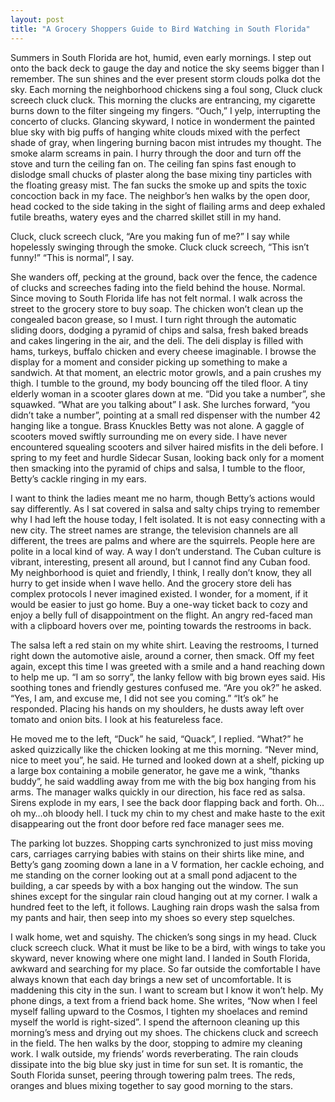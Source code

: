 ```yaml
---
layout: post
title: "A Grocery Shoppers Guide to Bird Watching in South Florida"
---
```



Summers in South Florida are hot, humid, even early mornings. I step out onto the back
deck to gauge the day and notice the sky seems bigger than I remember. The sun shines and the
ever present storm clouds polka dot the sky. Each morning the neighborhood chickens sing a
foul song, Cluck cluck screech cluck cluck. This morning the clucks are entrancing, my cigarette
burns down to the filter singeing my fingers. “Ouch,” I yelp, interrupting the concerto of clucks.
Glancing skyward, I notice in wonderment the painted blue sky with big puffs of hanging
white clouds mixed with the perfect shade of gray, when lingering burning bacon mist intrudes
my thought. The smoke alarm screams in pain. I hurry through the door and turn off the stove
and turn the ceiling fan on. The ceiling fan spins fast enough to dislodge small chucks of plaster
along the base mixing tiny particles with the floating greasy mist. The fan sucks the smoke up
and spits the toxic concoction back in my face. The neighbor’s hen walks by the open door, head
cocked to the side taking in the sight of flailing arms and deep exhaled futile breaths, watery eyes
and the charred skillet still in my hand.

Cluck, cluck screech cluck,
“Are you making fun of me?” I say while hopelessly swinging through the smoke.
Cluck cluck screech,
“This isn’t funny!”
“This is normal”, I say.

She wanders off, pecking at the ground, back over the fence, the cadence of clucks and
screeches fading into the field behind the house.
Normal. Since moving to South Florida life has not felt normal. I walk across the street to
the grocery store to buy soap. The chicken won’t clean up the congealed bacon grease, so I must.
I turn right through the automatic sliding doors, dodging a pyramid of chips and salsa, fresh
baked breads and cakes lingering in the air, and the deli. The deli display is filled with hams,
turkeys, buffalo chicken and every cheese imaginable. I browse the display for a moment and
consider picking up something to make a sandwich. At that moment, an electric motor growls,
and a pain crushes my thigh. I tumble to the ground, my body bouncing off the tiled floor. A tiny
elderly woman in a scooter glares down at me.
“Did you take a number”, she squawked.
“What are you talking about” I ask.
She lurches forward, “you didn’t take a number”, pointing at a small red dispenser with
the number 42 hanging like a tongue.
Brass Knuckles Betty was not alone. A gaggle of scooters moved swiftly surrounding me
on every side. I have never encountered squealing scooters and silver haired misfits in the deli
before. I spring to my feet and hurdle Sidecar Susan, looking back only for a moment then
smacking into the pyramid of chips and salsa, I tumble to the floor, Betty’s cackle ringing in my
ears.

I want to think the ladies meant me no harm, though Betty’s actions would say
differently. As I sat covered in salsa and salty chips trying to remember why I had left the house
today, I felt isolated. It is not easy connecting with a new city. The street names are strange, the
television channels are all different, the trees are palms and where are the squirrels. People here
are polite in a local kind of way. A way I don’t understand. The Cuban culture is vibrant,
interesting, present all around, but I cannot find any Cuban food. My neighborhood is quiet and
friendly, I think, I really don’t know, they all hurry to get inside when I wave hello. And the
grocery store deli has complex protocols I never imagined existed. I wonder, for a moment, if it
would be easier to just go home. Buy a one-way ticket back to cozy and enjoy a belly full of
disappointment on the flight. An angry red-faced man with a clipboard hovers over me, pointing
towards the restrooms in back.

The salsa left a red stain on my white shirt. Leaving the restrooms, I turned right down
the automotive aisle, around a corner, then smack. Off my feet again, except this time I was
greeted with a smile and a hand reaching down to help me up.
“I am so sorry”, the lanky fellow with big brown eyes said.
His soothing tones and friendly gestures confused me. “Are you ok?” he asked.
“Yes, I am, and excuse me, I did not see you coming.”
“It’s ok” he responded. Placing his hands on my shoulders, he dusts away left over
tomato and onion bits. I look at his featureless face.

He moved me to the left, “Duck” he said,
“Quack”, I replied.
“What?” he asked quizzically like the chicken looking at me this morning.
“Never mind, nice to meet you”, he said.
He turned and looked down at a shelf, picking up a large box containing a mobile
generator, he gave me a wink, “thanks buddy”, he said waddling away from me with the big box
hanging from his arms. The manager walks quickly in our direction, his face red as salsa. Sirens
explode in my ears, I see the back door flapping back and forth. Oh…oh my…oh bloody hell. I
tuck my chin to my chest and make haste to the exit disappearing out the front door before red
face manager sees me.

The parking lot buzzes. Shopping carts synchronized to just miss moving cars, carriages
carrying babies with stains on their shirts like mine, and Betty’s gang zooming down a lane in a
V formation, her cackle echoing, and me standing on the corner looking out at a small pond
adjacent to the building, a car speeds by with a box hanging out the window. The sun shines
except for the singular rain cloud hanging out at my corner. I walk a hundred feet to the left, it
follows. Laughing rain drops wash the salsa from my pants and hair, then seep into my shoes so
every step squelches.

I walk home, wet and squishy. The chicken’s song sings in my head. Cluck cluck screech
cluck. What it must be like to be a bird, with wings to take you skyward, never knowing where
one might land. I landed in South Florida, awkward and searching for my place. So far outside
the comfortable I have always known that each day brings a new set of uncomfortable. It is
maddening this city in the sun. I want to scream but I know it won’t help. My phone dings, a text
from a friend back home. She writes, “Now when I feel myself falling upward to the Cosmos, I
tighten my shoelaces and remind myself the world is right-sized”.
I spend the afternoon cleaning up this morning’s mess and drying out my shoes. The
chickens cluck and screech in the field. The hen walks by the door, stopping to admire my
cleaning work. I walk outside, my friends’ words reverberating. The rain clouds dissipate into
the big blue sky just in time for sun set. It is romantic, the South Florida sunset, peering through
towering palm trees. The reds, oranges and blues mixing together to say good morning to the
stars.
